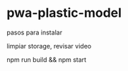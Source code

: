# pwa-plastic-model

pasos para instalar

limpiar storage, revisar video 

 npm run build && npm start 